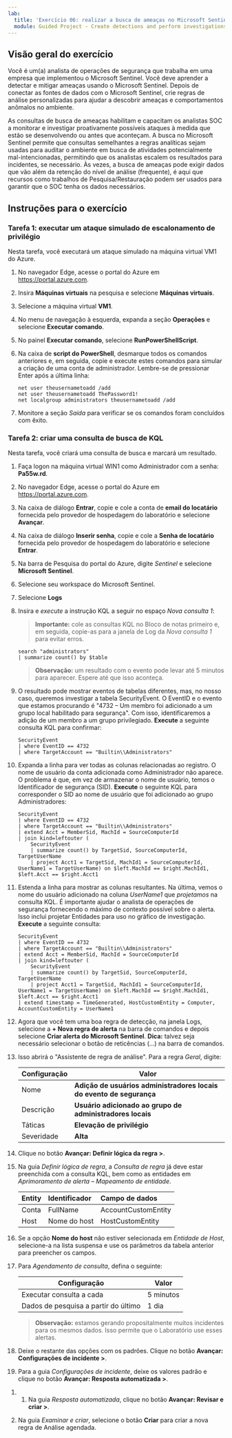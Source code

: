 ```yaml
---
lab:
  title: 'Exercício 06: realizar a busca de ameaças no Microsoft Sentinel'
  module: Guided Project - Create detections and perform investigations using Microsoft Sentinel
---
```


## Visão geral do exercício

Você é um(a) analista de operações de segurança que trabalha em uma empresa que implementou o Microsoft Sentinel. Você deve aprender a detectar e mitigar ameaças usando o Microsoft Sentinel. Depois de conectar as fontes de dados com o Microsoft Sentinel, crie regras de análise personalizadas para ajudar a descobrir ameaças e comportamentos anômalos no ambiente.

As consultas de busca de ameaças habilitam e capacitam os analistas SOC a monitorar e investigar proativamente possíveis ataques à medida que estão se desenvolvendo ou antes que aconteçam. A busca no Microsoft Sentinel permite que consultas semelhantes a regras analíticas sejam usadas para auditar o ambiente em busca de atividades potencialmente mal-intencionadas, permitindo que os analistas escalem os resultados para incidentes, se necessário. Às vezes, a busca de ameaças pode exigir dados que vão além da retenção do nível de análise (frequente), é aqui que recursos como trabalhos de Pesquisa/Restauração podem ser usados para garantir que o SOC tenha os dados necessários.

## Instruções para o exercício

### Tarefa 1: executar um ataque simulado de escalonamento de privilégio

Nesta tarefa, você executará um ataque simulado na máquina virtual VM1 do Azure.

1. No navegador Edge, acesse o portal do Azure em <https://portal.azure.com>.

1. Insira **Máquinas virtuais** na pesquisa e selecione **Máquinas virtuais**.

1. Selecione a máquina virtual **VM1**.

1. No menu de navegação à esquerda, expanda a seção **Operações** e selecione **Executar comando**.

1. No painel **Executar comando**, selecione **RunPowerShellScript**.

1. Na caixa de **script do PowerShell**, desmarque todos os comandos anteriores e, em seguida, copie e execute estes comandos para simular a criação de uma conta de administrador. Lembre-se de pressionar Enter após a última linha:

    ```CommandPrompt
    net user theusernametoadd /add
    net user theusernametoadd ThePassword1!
    net localgroup administrators theusernametoadd /add
    ```

1. Monitore a seção *Saída* para verificar se os comandos foram concluídos com êxito.

### Tarefa 2: criar uma consulta de busca de KQL

Nesta tarefa, você criará uma consulta de busca e marcará um resultado.

1. Faça logon na máquina virtual WIN1 como Administrador com a senha: **Pa55w.rd**.  

1. No navegador Edge, acesse o portal do Azure em <https://portal.azure.com>.

1. Na caixa de diálogo **Entrar**, copie e cole a conta de **email do locatário** fornecida pelo provedor de hospedagem do laboratório e selecione **Avançar**.

1. Na caixa de diálogo **Inserir senha**, copie e cole a **Senha de locatário** fornecida pelo provedor de hospedagem do laboratório e selecione **Entrar**.

1. Na barra de Pesquisa do portal do Azure, digite *Sentinel* e selecione **Microsoft Sentinel**.

1. Selecione seu workspace do Microsoft Sentinel.

1. Selecione **Logs**

1. Insira e *execute* a instrução KQL a seguir no espaço *Nova consulta 1*:

   >**Importante:** cole as consultas KQL no Bloco de notas primeiro e, em seguida, copie-as para a janela de Log da *Nova consulta 1* para evitar erros.

    ```KQL
    search "administrators" 
    | summarize count() by $table
    ```

   >**Observação:** um resultado com o evento pode levar até 5 minutos para aparecer. Espere até que isso aconteça.

1. O resultado pode mostrar eventos de tabelas diferentes, mas, no nosso caso, queremos investigar a tabela SecurityEvent. O EventID e o evento que estamos procurando é "4732 – Um membro foi adicionado a um grupo local habilitado para segurança". Com isso, identificaremos a adição de um membro a um grupo privilegiado. **Execute** a seguinte consulta KQL para confirmar:

    ```KQL
    SecurityEvent 
    | where EventID == 4732
    | where TargetAccount == "Builtin\\Administrators"
    ```

1. Expanda a linha para ver todas as colunas relacionadas ao registro. O nome de usuário da conta adicionada como Administrador não aparece. O problema é que, em vez de armazenar o nome de usuário, temos o Identificador de segurança (SID). **Execute** o seguinte KQL para corresponder o SID ao nome de usuário que foi adicionado ao grupo Administradores:

    ```KQL
    SecurityEvent 
    | where EventID == 4732
    | where TargetAccount == "Builtin\\Administrators"
    | extend Acct = MemberSid, MachId = SourceComputerId  
    | join kind=leftouter (
        SecurityEvent 
        | summarize count() by TargetSid, SourceComputerId, TargetUserName 
        | project Acct1 = TargetSid, MachId1 = SourceComputerId, UserName1 = TargetUserName) on $left.MachId == $right.MachId1, $left.Acct == $right.Acct1
    ```

1. Estenda a linha para mostrar as colunas resultantes. Na última, vemos o nome do usuário adicionado na coluna *UserName1* que *projetamos* na consulta KQL. É importante ajudar o analista de operações de segurança fornecendo o máximo de contexto possível sobre o alerta. Isso inclui projetar Entidades para uso no gráfico de investigação. **Execute** a seguinte consulta:

    ```KQL
    SecurityEvent 
    | where EventID == 4732
    | where TargetAccount == "Builtin\\Administrators"
    | extend Acct = MemberSid, MachId = SourceComputerId  
    | join kind=leftouter (
        SecurityEvent 
        | summarize count() by TargetSid, SourceComputerId, TargetUserName 
        | project Acct1 = TargetSid, MachId1 = SourceComputerId, UserName1 = TargetUserName) on $left.MachId == $right.MachId1, $left.Acct == $right.Acct1
    | extend timestamp = TimeGenerated, HostCustomEntity = Computer, AccountCustomEntity = UserName1
    ```

1. Agora que você tem uma boa regra de detecção, na janela Logs, selecione a **+ Nova regra de alerta** na barra de comandos e depois selecione **Criar alerta do Microsoft Sentinel**. **Dica:** talvez seja necessário selecionar o botão de reticências (...) na barra de comandos.

1. Isso abrirá o "Assistente de regra de análise". Para a regra *Geral*, digite:

    |Configuração|Valor|
    |---|---|
    |Nome|**Adição de usuários administradores locais do evento de segurança**|
    |Descrição|**Usuário adicionado ao grupo de administradores locais**|
    |Táticas|**Elevação de privilégio**|
    |Severidade|**Alta**|

1. Clique no botão **Avançar: Definir lógica da regra >**.

1. Na guia *Definir lógica de regra*, a *Consulta de regra* já deve estar preenchida com a consulta KQL, bem como as entidades em *Aprimoramento de alerta – Mapeamento de entidade*.

    |Entity|Identificador|Campo de dados|
    |:----|:----|:----|
    |Conta|FullName|AccountCustomEntity|
    |Host|Nome do host|HostCustomEntity|

1. Se a opção **Nome do host** não estiver selecionada em *Entidade de Host*, selecione-a na lista suspensa e use os parâmetros da tabela anterior para preencher os campos.

1. Para *Agendamento de consulta*, defina o seguinte:

    |Configuração|Valor|
    |---|---|
    |Executar consulta a cada|5 minutos|
    |Dados de pesquisa a partir do último|1 dia|

    >**Observação:** estamos gerando propositalmente muitos incidentes para os mesmos dados. Isso permite que o Laboratório use esses alertas.

1. Deixe o restante das opções com os padrões. Clique no botão **Avançar: Configurações de incidente >**.

1. Para a guia *Configurações de incidente*, deixe os valores padrão e clique no botão **Avançar: Resposta automatizada >**.

<!--- 1. On the *Automated response* tab under *Automation rules*, select **Add new**.

1. Use the settings in the table to configure the automation rule.

   |Setting|Value|
   |:----|:----|
   |Automation rule name|SecurityEvent Local Administrators User Add|
   |Trigger|When incident is created|
   |Actions |Assign owner|
   |Search users and groups |Select your LabUser-xxxxxxxx account|

1. Select **Apply** --->

1. 1. Na guia *Resposta automatizada*, clique no botão **Avançar: Revisar e criar >**.
  
1. Na guia *Examinar e criar*, selecione o botão **Criar** para criar a nova regra de Análise agendada.
